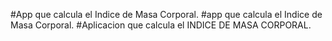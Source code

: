 #App que calcula el Indice de Masa Corporal.
#app que calcula el Indice de Masa Corporal.
#Aplicacion que calcula el INDICE DE MASA CORPORAL.
